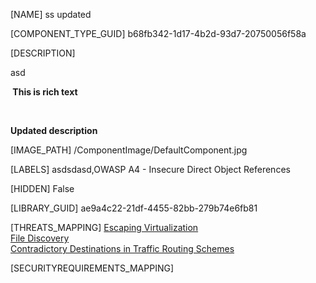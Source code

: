 [NAME]
ss updated

[COMPONENT_TYPE_GUID]
b68fb342-1d17-4b2d-93d7-20750056f58a

[DESCRIPTION]
<p>asd</p><p><b> This is rich text</b></p><p><b><br /></b></p><p><b>Updated description</b></p>

[IMAGE_PATH]
/ComponentImage/DefaultComponent.jpg

[LABELS]
asdsdasd,OWASP A4 - Insecure Direct Object References

[HIDDEN]
False

[LIBRARY_GUID]
ae9a4c22-21df-4455-82bb-279b74e6fb81

[THREATS_MAPPING]
[Escaping Virtualization](1d84d2e5-6c28-4ec8-b06e-028172b4aa52.md)\
[File Discovery](5fc68038-597f-4875-b0d3-65fc556c57ca.md)\
[Contradictory Destinations in Traffic Routing Schemes](14055a53-28ec-4c46-8f85-06d128d6ac18.md)

[SECURITYREQUIREMENTS_MAPPING]

